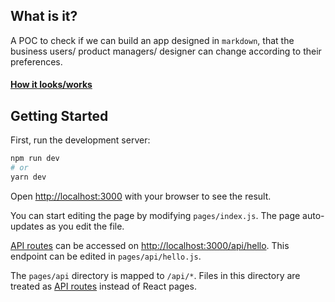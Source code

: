 ## What is it?

A POC to check if we can build an app designed in `markdown`, that the business users/ product managers/ designer can change according to their preferences.

#### [How it looks/works](https://drive.google.com/file/d/1DroWbIP2a3Xd9LY3zQKO2JsArVFkCHb-/view?usp=sharing)

## Getting Started

First, run the development server:

```bash
npm run dev
# or
yarn dev
```

Open [http://localhost:3000](http://localhost:3000) with your browser to see the result.

You can start editing the page by modifying `pages/index.js`. The page auto-updates as you edit the file.

[API routes](https://nextjs.org/docs/api-routes/introduction) can be accessed on [http://localhost:3000/api/hello](http://localhost:3000/api/hello). This endpoint can be edited in `pages/api/hello.js`.

The `pages/api` directory is mapped to `/api/*`. Files in this directory are treated as [API routes](https://nextjs.org/docs/api-routes/introduction) instead of React pages.

